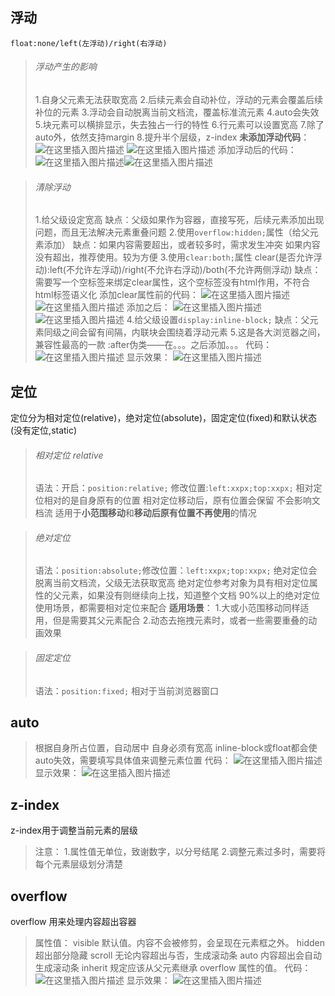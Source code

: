 

## []()浮动

`float:none/left(左浮动)/right(右浮动)`

>###### []()浮动产生的影响
>
>1.自身父元素无法获取宽高
>2.后续元素会自动补位，浮动的元素会覆盖后续补位的元素
>3.浮动会自动脱离当前文档流，覆盖标准流元素
>4.auto会失效
>5.块元素可以横排显示，失去独占一行的特性
>6.行元素可以设置宽高
>7.除了auto外，依然支持margin
>8.提升半个层级，z-index
>**未添加浮动代码**：
>![在这里插入图片描述](https://img-blog.csdnimg.cn/2020012215271761.png?x-oss-processimage/watermark,type_ZmFuZ3poZW5naGVpdGk,shadow_10,text_aHR0cHM6Ly9ibG9nLmNzZG4ubmV0L0hCRl9fY2c,size_16,color_FFFFFF,t_70)
>![在这里插入图片描述](https://img-blog.csdnimg.cn/20200122152758292.png?x-oss-processimage/watermark,type_ZmFuZ3poZW5naGVpdGk,shadow_10,text_aHR0cHM6Ly9ibG9nLmNzZG4ubmV0L0hCRl9fY2c,size_16,color_FFFFFF,t_70)
>添加浮动后的代码：
>![在这里插入图片描述](https://img-blog.csdnimg.cn/20200122153100413.png?x-oss-processimage/watermark,type_ZmFuZ3poZW5naGVpdGk,shadow_10,text_aHR0cHM6Ly9ibG9nLmNzZG4ubmV0L0hCRl9fY2c,size_16,color_FFFFFF,t_70)![在这里插入图片描述](https://img-blog.csdnimg.cn/20200122153108131.png?x-oss-processimage/watermark,type_ZmFuZ3poZW5naGVpdGk,shadow_10,text_aHR0cHM6Ly9ibG9nLmNzZG4ubmV0L0hCRl9fY2c,size_16,color_FFFFFF,t_70)

>###### []()清除浮动
>
>1.给父级设定宽高
>缺点：父级如果作为容器，直接写死，后续元素添加出现问题，而且无法解决元素重叠问题
>2.使用`overflow:hidden;`属性（给父元素添加）
>缺点：如果内容需要超出，或者较多时，需求发生冲突
>如果内容没有超出，推荐使用。较为方便
>3.使用`clear:both;`属性
>clear(是否允许浮动):left(不允许左浮动)/right(不允许右浮动)/both(不允许两侧浮动)
>缺点：需要写一个空标签来绑定clear属性，这个空标签没有html作用，不符合html标签语义化
>添加clear属性前的代码：
>![在这里插入图片描述](https://img-blog.csdnimg.cn/20200122165215767.png?x-oss-processimage/watermark,type_ZmFuZ3poZW5naGVpdGk,shadow_10,text_aHR0cHM6Ly9ibG9nLmNzZG4ubmV0L0hCRl9fY2c,size_16,color_FFFFFF,t_70)
>![在这里插入图片描述](https://img-blog.csdnimg.cn/20200122165223615.png?x-oss-processimage/watermark,type_ZmFuZ3poZW5naGVpdGk,shadow_10,text_aHR0cHM6Ly9ibG9nLmNzZG4ubmV0L0hCRl9fY2c,size_16,color_FFFFFF,t_70)
>添加之后：
>![在这里插入图片描述](https://img-blog.csdnimg.cn/20200122165342382.png?x-oss-processimage/watermark,type_ZmFuZ3poZW5naGVpdGk,shadow_10,text_aHR0cHM6Ly9ibG9nLmNzZG4ubmV0L0hCRl9fY2c,size_16,color_FFFFFF,t_70)
>![在这里插入图片描述](https://img-blog.csdnimg.cn/2020012216535178.png?x-oss-processimage/watermark,type_ZmFuZ3poZW5naGVpdGk,shadow_10,text_aHR0cHM6Ly9ibG9nLmNzZG4ubmV0L0hCRl9fY2c,size_16,color_FFFFFF,t_70)
>4.给父级设置`display:inline-block;`
>缺点：父元素同级之间会留有间隔，内联块会围绕着浮动元素
>5.这是各大浏览器之间，兼容性最高的一款
>:after伪类——在。。。之后添加。。。
>代码：
>![在这里插入图片描述](https://img-blog.csdnimg.cn/20200122162541562.png?x-oss-processimage/watermark,type_ZmFuZ3poZW5naGVpdGk,shadow_10,text_aHR0cHM6Ly9ibG9nLmNzZG4ubmV0L0hCRl9fY2c,size_16,color_FFFFFF,t_70)
>显示效果：
>![在这里插入图片描述](https://img-blog.csdnimg.cn/20200122162547198.png?x-oss-processimage/watermark,type_ZmFuZ3poZW5naGVpdGk,shadow_10,text_aHR0cHM6Ly9ibG9nLmNzZG4ubmV0L0hCRl9fY2c,size_16,color_FFFFFF,t_70)

## []()定位

定位分为相对定位(relative)，绝对定位(absolute)，固定定位(fixed)和默认状态(没有定位,static)

>###### []()相对定位 relative
>
>语法：开启：`position:relative;` 修改位置:`left:xxpx;top:xxpx;`
>相对定位相对的是自身原有的位置
>相对定位移动后，原有位置会保留
>不会影响文档流
>适用于**小范围移动**和**移动后原有位置不再使用**的情况

>###### []()绝对定位
>
>语法：`position:absolute;`修改位置：`left:xxpx;top:xxpx;`
>绝对定位会脱离当前文档流，父级无法获取宽高
>绝对定位参考对象为具有相对定位属性的父元素，如果没有则继续向上找，知道整个文档
>90%以上的绝对定位使用场景，都需要相对定位来配合
>**适用场景**：
>1.大或小范围移动同样适用，但是需要其父元素配合
>2.动态去拖拽元素时，或者一些需要重叠的动画效果

>###### []()固定定位
>
>语法：`position:fixed;`
>相对于当前浏览器窗口

## []()auto

>根据自身所占位置，自动居中
>自身必须有宽高
>inline-block或float都会使auto失效，需要填写具体值来调整元素位置
>代码：
>![在这里插入图片描述](https://img-blog.csdnimg.cn/20200122171923306.png?x-oss-processimage/watermark,type_ZmFuZ3poZW5naGVpdGk,shadow_10,text_aHR0cHM6Ly9ibG9nLmNzZG4ubmV0L0hCRl9fY2c,size_16,color_FFFFFF,t_70)
>显示效果：
>![在这里插入图片描述](https://img-blog.csdnimg.cn/2020012217192433.png?x-oss-processimage/watermark,type_ZmFuZ3poZW5naGVpdGk,shadow_10,text_aHR0cHM6Ly9ibG9nLmNzZG4ubmV0L0hCRl9fY2c,size_16,color_FFFFFF,t_70)

## []()z-index

z-index用于调整当前元素的层级

>注意：
>1.属性值无单位，致谢数字，以分号结尾
>2.调整元素过多时，需要将每个元素层级划分清楚

## []()overflow

overflow 用来处理内容超出容器

>属性值：
>visible 	默认值。内容不会被修剪，会呈现在元素框之外。
>hidden 	超出部分隐藏
>scroll 	无论内容超出与否，生成滚动条
>auto 	内容超出会自动生成滚动条
>inherit 	规定应该从父元素继承 overflow 属性的值。
>代码：
>![在这里插入图片描述](https://img-blog.csdnimg.cn/20200122171720909.png?x-oss-processimage/watermark,type_ZmFuZ3poZW5naGVpdGk,shadow_10,text_aHR0cHM6Ly9ibG9nLmNzZG4ubmV0L0hCRl9fY2c,size_16,color_FFFFFF,t_70)
>显示效果：
>![在这里插入图片描述](https://img-blog.csdnimg.cn/20200122171728893.png)

